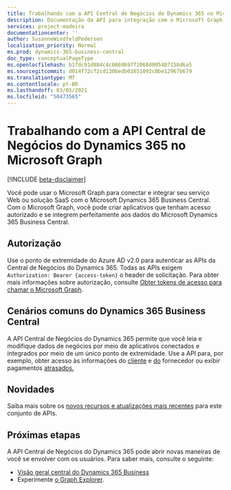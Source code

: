 ```yaml
---
title: Trabalhando com a API Central de Negócios do Dynamics 365 no Microsoft Graph
description: Documentação da API para integração com o Microsoft Graph
services: project-madeira
documentationcenter: ''
author: SusanneWindfeldPedersen
localization_priority: Normal
ms.prod: dynamics-365-business-central
doc_type: conceptualPageType
ms.openlocfilehash: b1fdc91d884c4c0869b97f2068d005407158d6a5
ms.sourcegitcommit: d014f72cf2cd130bedb02651092c0be12967b679
ms.translationtype: MT
ms.contentlocale: pt-BR
ms.lasthandoff: 03/05/2021
ms.locfileid: "50473565"
---
```

# <a name="working-with-the-dynamics-365-business-central-api-in-microsoft-graph"></a>Trabalhando com a API Central de Negócios do Dynamics 365 no Microsoft Graph

[!INCLUDE [beta-disclaimer](../../includes/beta-disclaimer.md)]

Você pode usar o Microsoft Graph para conectar e integrar seu serviço Web ou solução SaaS com o Microsoft Dynamics 365 Business Central. Com o Microsoft Graph, você pode criar aplicativos que tenham acesso autorizado e se integrem perfeitamente aos dados do Microsoft Dynamics 365 Business Central.

## <a name="authorization"></a>Autorização
Use o ponto de extremidade do Azure AD v2.0 para autenticar as APIs da Central de Negócios do Dynamics 365. Todas as APIs exigem `Authorization: Bearer {access-token}` o header de solicitação. Para obter mais informações sobre autorização, consulte [Obter tokens de acesso para chamar o Microsoft Graph](/graph/auth/).

## <a name="common-dynamics-365-business-central-scenarios"></a>Cenários comuns do Dynamics 365 Business Central
A API Central de Negócios do Dynamics 365 permite que você leia e modifique dados de negócios por meio de aplicativos conectados e integrados por meio de um único ponto de extremidade. Use a API para, por exemplo, obter acesso às informações do [cliente](../resources/dynamics-customer.md) e [do](../resources/dynamics-vendor.md) fornecedor ou exibir pagamentos [atrasados.](../resources/dynamics-agedaccountspayable.md)

## <a name="whats-new"></a>Novidades
Saiba mais sobre os [novos recursos e atualizações mais recentes](/graph/whats-new-overview) para este conjunto de APIs.

## <a name="next-steps"></a>Próximas etapas
A API Central de Negócios do Dynamics 365 pode abrir novas maneiras de você se envolver com os usuários. Para saber mais, consulte o seguinte:

+ [Visão geral central do Dynamics 365 Business](/graph/dynamics-business-central-concept-overview)
+ Experimente [o Graph Explorer](https://developer.microsoft.com/graph/graph-explorer).

<!--
|For Resource Type |See                                                 |
|:-----------------|:---------------------------------------------------|
|account resource type|[account](../resources/dynamics-account.md)|
|aged accounts receivable resource type|[agedAccountsReceivable](../resources/dynamics-agedaccountsreceivable.md)|
|aged accounts payable resource type|[agedAccountsPayable](../resources/dynamics-agedaccountspayable.md)|
|balance sheet resource type|[balanceSheet](../resources/dynamics-balancesheet.md)|
|companies resource type|[companies](../resources/dynamics-companies.md)|
|companyInformation resource type|[companyInformation](../resources/dynamics-companyinformation.md)|
|countriesRegions resource type|[countriesRegions](../resources/dynamics-countriesregions.md)|
|currencies resource type|[currencies](../resources/dynamics-currencies.md)|
|customer resource type|[customer](../resources/dynamics-customer.md)|
|customerPaymentJournal resource type|[customerPaymentsJournal](../resources/dynamics-customerpaymentsjournal.md)|
|customerPayment resource type|[customerPayment](../resources/dynamics-customerpayment.md)|
|dimension resource type|[dimension](../resources/dynamics-dimension.md)|
|dimensionValue resource type|[dimensionValue](../resources/dynamics-dimensionvalue.md)
|employee resource type|[employee](../resources/dynamics-employee.md)|
|generalLedgerEntries resource type|[generalLedgerEntries](../resources/dynamics-generalledgerentries.md)|
|item resource type|[item](../resources/dynamics-item.md)|
|itemCategories resource type|[itemCategories](../resources/dynamics-itemcategories.md)|
|income statement resource type|[incomeStatement](../resources/dynamics-incomestatement.md)|
|IRS1099 resource type|[irs1099](../resources/dynamics-irs1099.md)|
|journal resource type|[journal](../resources/dynamics-journal.md)|
|journalLine resource type|[journalLine](../resources/dynamics-journalline.md)|
|paymentMethods resource type|[paymentMethods](../resources/dynamics-paymentmethods.md)|
|paymentTerms resource type|[paymentTerms](../resources/dynamics-paymentterms.md)|
|retained earnings statement resource type|[retainedEarningsStatement](../resources/dynamics-retainedearningsstatement.md)|
|shipmentMethods resource type|[shipmentMethods](../resources/dynamics-shipmentmethods.md)|
|taxGroups resource type|[taxGroups](../resources/dynamics-taxgroups.md)|
|taxArea resource type|[taxAreas](..resources/dynamics-taxarea.md)|
|unitsOfMeasure resource type|[unitsOfMeasure](../resources/dynamics-unitsofmeasure.md)|
|vendor resource type|[vendor](../resources/dynamics-vendor.md)|
-->